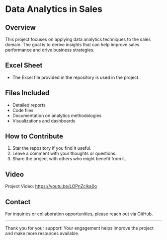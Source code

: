 # Data Analytics in Sales 

## Overview
This project focuses on applying data analytics techniques to the sales domain. The goal is to derive insights that can help improve sales performance and drive business strategies.

## Excel Sheet
- The Excel file provided in the repository is used in the project.

## Files Included
- Detailed reports
- Code files
- Documentation on analytics methodologies
- Visualizations and dashboards

## How to Contribute
1. Star the repository if you find it useful.
2. Leave a comment with your thoughts or questions.
3. Share the project with others who might benefit from it.

## Video
Project Video: https://youtu.be/LOPnZclka0o

## Contact
For inquiries or collaboration opportunities, please reach out via GitHub.

---

Thank you for your support! Your engagement helps improve the project and make more resources available.
